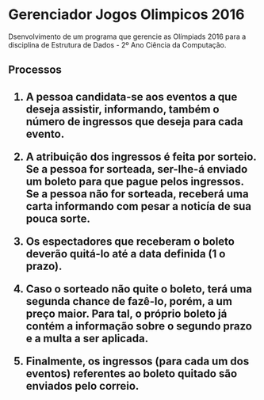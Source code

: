 # Gerenciador Jogos Olimpicos 2016

Dsenvolvimento de um programa que gerencie as Olímpiads 2016 para a disciplina de Estrutura de Dados - 2º Ano Ciência da Computação.

<h2> Processos <h2>

1) A pessoa candidata-se aos eventos a que deseja assistir, informando, também o número de ingressos que deseja para cada evento. <br />

2) A atribuição dos ingressos é feita por sorteio. Se a pessoa for sorteada, ser-lhe-á enviado um boleto para que pague pelos ingressos. Se a pessoa não for sorteada, receberá uma carta informando com pesar a noticía de sua pouca sorte. <br />

3) Os espectadores que receberam o boleto deverão quitá-lo até a data definida (1 o prazo). <br />

4) Caso o sorteado não quite o boleto, terá uma segunda chance de fazê-lo, porém, a um preço maior. Para tal, o próprio boleto já contém a informação sobre o segundo prazo e a multa a ser aplicada. <br />

5) Finalmente, os ingressos (para cada um dos eventos) referentes ao boleto quitado são enviados pelo correio. <br />